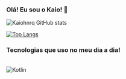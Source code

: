 ### Olá! Eu sou o Kaio! 📱



![Kaiohnrq GitHub stats](https://github-readme-stats.vercel.app/api?username=Kaiohnrq&show_icons=true&theme=dark)
<br/>

[![Top Langs](https://github-readme-stats.vercel.app/api/top-langs/?username=Kaiohnrq&layout=compact)](https://github.com/Kaiohnrq/github-readme-stats)




### Tecnologias que uso no meu dia a dia!

<div style="display: inline_block"><br/>
  <img align="enter" alt="Kotlin"  src="https://img.shields.io/badge/Kotlin-0095D5?&style=for-the-badge&logo=kotlin&logoColor=white" />
  </div>
